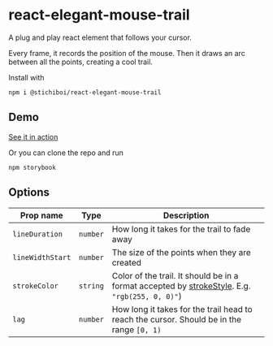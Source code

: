 # react-elegant-mouse-trail

A plug and play react element that follows your cursor.

Every frame, it records the position of the mouse.
Then it draws an arc between all the points, creating a cool trail.

Install with
```shell
npm i @stichiboi/react-elegant-mouse-trail
```

## Demo

[See it in action](https://stichiboi-website-next.vercel.app/)

Or you can clone the repo and run

```
npm storybook
```

## Options

| Prop name        | Type      | Description                                                                                                                                                                             |
|------------------|-----------|-----------------------------------------------------------------------------------------------------------------------------------------------------------------------------------------|
| `lineDuration`   | `number`  | How long it takes for the trail to fade away                                                                                                                                            |
| `lineWidthStart` | `number`  | The size of the points when they are created                                                                                                                                            |
| `strokeColor`    | `string`  | Color of the trail. It should be in a format accepted by [strokeStyle](https://developer.mozilla.org/en-US/docs/Web/API/CanvasRenderingContext2D/strokeStyle). E.g. `"rgb(255, 0, 0)"`) |
| `lag`            | `number`  | How long it takes for the trail head to reach the cursor. Should be in the range `[0, 1)`                                                                                               |